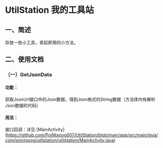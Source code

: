# UtilStation 我的工具站

## 一、简述
  存放一些小工具，拿起即用的小方法。
## 二、使用文档
### （一）GetJsonData
#### 功能：
获取JsonUrl接口中的Json数据，得到Json格式的String数据（方法体内有解析Json数据的代码）
#### 用法：
接口回调：详见 [MainActivity] (https://github.com/PojNtxoog007/UtilStation/blob/main/app/src/main/java/com/pojntxoog/utilstation/utilstation/MainActivity.java)
